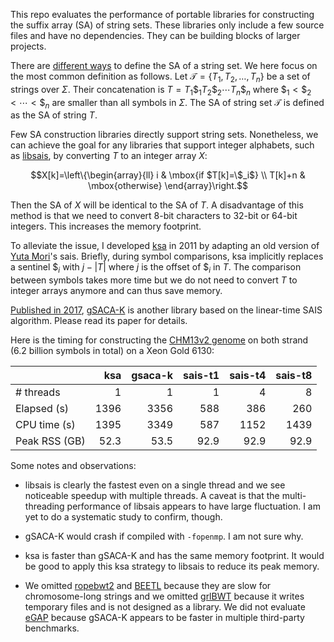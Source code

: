 This repo evaluates the performance of portable libraries for constructing the
suffix array (SA) of string sets. These libraries only include a few source
files and have no dependencies. They can be building blocks of larger projects.

There are [different ways][ss-review] to define the SA of a string set. We
here focus on the most common definition as follows.  Let
$`\mathcal{T}=\{T_1,T_2,\ldots,T_n\}`$ be a set of strings over $\Sigma$. Their
concatenation is $`T=T_1\$_1T_2\$_2\cdots T_n\$_n`$ where
$`\$_1<\$_2<\cdots<\$_n`$ are smaller than all symbols in $\Sigma$. The SA of
string set $`\mathcal{T}`$ is defined as the SA of string $T$.

Few SA construction libraries directly support string sets. Nonetheless, we can
achieve the goal for any libraries that support integer alphabets, such as
[libsais][libsais], by converting $T$ to an integer array $X$:
```math
X[k]=\left\{\begin{array}{ll}
i & \mbox{if $T[k]=\$_i$} \\
T[k]+n & \mbox{otherwise}
\end{array}\right.
```
Then the SA of $X$ will be identical to the SA of $T$. A disadvantage of this
method is that we need to convert 8-bit characters to 32-bit or 64-bit
integers. This increases the memory footprint.

To alleviate the issue, I developed [ksa][ksa] in 2011 by adapting an old
version of [Yuta Mori][mori]'s sais. Briefly, during symbol comparisons, ksa
implicitly replaces a sentinel $`\$_i`$ with $`j-|T|`$ where $j$ is the offset
of $`\$_i`$ in $T$. The comparison between symbols takes more time but we do
not need to convert $T$ to integer arrays anymore and can thus save memory.

[Published in 2017][gsacak-paper], [gSACA-K][gsacak] is another library based
on the linear-time SAIS algorithm. Please read its paper for details.

Here is the timing for constructing the [CHM13v2 genome][chm13] on both strand (6.2
billion symbols in total) on a Xeon Gold 6130:

|             | ksa|gsaca-k|sais-t1|sais-t4|sais-t8|
|:------------|---:|------:|------:|------:|------:|
|# threads    |   1|      1|      1|      4|      8|
|Elapsed (s)  |1396|   3356|    588|    386|    260|
|CPU time (s) |1395|   3349|    587|   1152|   1439|
|Peak RSS (GB)|52.3|   53.5|   92.9|   92.9|   92.9|

Some notes and observations:

* libsais is clearly the fastest even on a single thread and we see noticeable
  speedup with multiple threads. A caveat is that the multi-threading
  performance of libsais appears to have large fluctuation. I am yet to do a
  systematic study to confirm, though.

* gSACA-K would crash if compiled with `-fopenmp`. I am not sure why.

* ksa is faster than gSACA-K and has the same memory footprint. It would be
  good to apply this ksa strategy to libsais to reduce its peak memory.

* We omitted [ropebwt2][rb2] and [BEETL][beetl] because they are slow for
  chromosome-long strings and we omitted [grlBWT][grl] because it writes
  temporary files and is not designed as a library. We did not evaluate
  [eGAP][egap] because gSACA-K appears to be faster in multiple third-party
  benchmarks.

[libsais]: https://github.com/IlyaGrebnov/libsais
[chm13]: https://s3-us-west-2.amazonaws.com/human-pangenomics/index.html?prefix=T2T/CHM13/assemblies/analysis_set/
[mori]: https://github.com/y-256
[gsacak]: https://github.com/felipelouza/gsa-is
[gsacak-paper]: https://www.sciencedirect.com/science/article/pii/S0304397517302621
[ksa]: https://github.com/lh3/fermi/blob/master/ksa.c
[fermi]: https://github.com/lh3/fermi
[fermi-paper]: https://academic.oup.com/bioinformatics/article/28/14/1838/218887
[ss-review]: https://academic.oup.com/bioinformatics/advance-article/doi/10.1093/bioinformatics/btae333/7681884
[rb2]: https://github.com/lh3/ropebwt2
[grl]: https://github.com/ddiazdom/grlBWT
[beetl]: https://github.com/BEETL/BEETL
[egap]: https://github.com/felipelouza/egap
